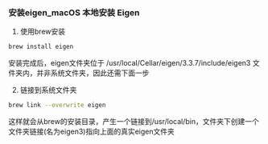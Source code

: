 ### 安装eigen_macOS 本地安装 Eigen

1. 使用brew安装
```bash
brew install eigen
```
安装完成后，eigen文件夹位于 /usr/local/Cellar/eigen/3.3.7/include/eigen3 文件夹内，并非系统文件夹，因此还需下面一步

2. 链接到系统文件夹
```bash
brew link --overwrite eigen
```
这样就会从brew的安装目录，产生一个链接到/usr/local/bin，文件夹下创建一个文件夹链接(名为eigen3)指向上面的真实eigen文件夹